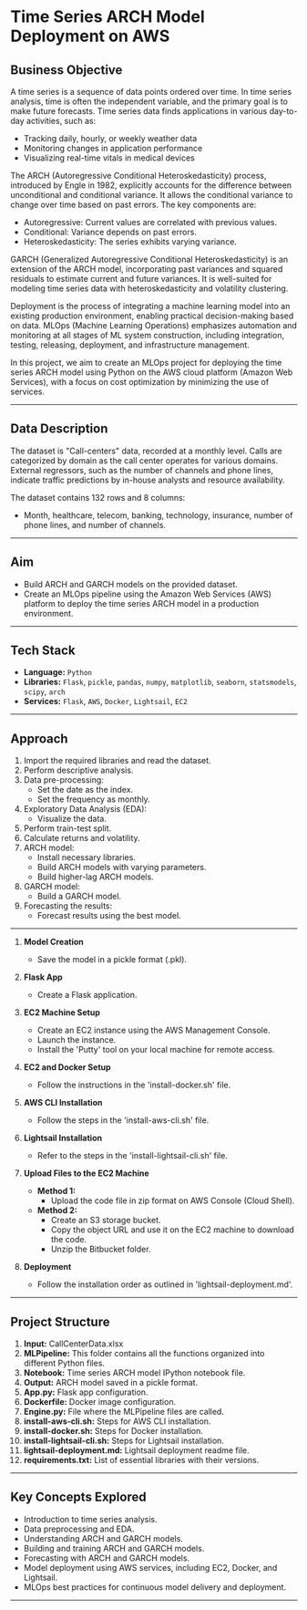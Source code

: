 # Time Series ARCH Model Deployment on AWS

## Business Objective

A time series is a sequence of data points ordered over time. In time series analysis, time is often the independent variable, and the primary goal is to make future forecasts. Time series data finds applications in various day-to-day activities, such as:

- Tracking daily, hourly, or weekly weather data
- Monitoring changes in application performance
- Visualizing real-time vitals in medical devices

The ARCH (Autoregressive Conditional Heteroskedasticity) process, introduced by Engle in 1982, explicitly accounts for the difference between unconditional and conditional variance. It allows the conditional variance to change over time based on past errors. The key components are:

- Autoregressive: Current values are correlated with previous values.
- Conditional: Variance depends on past errors.
- Heteroskedasticity: The series exhibits varying variance.

GARCH (Generalized Autoregressive Conditional Heteroskedasticity) is an extension of the ARCH model, incorporating past variances and squared residuals to estimate current and future variances. It is well-suited for modeling time series data with heteroskedasticity and volatility clustering.

Deployment is the process of integrating a machine learning model into an existing production environment, enabling practical decision-making based on data. MLOps (Machine Learning Operations) emphasizes automation and monitoring at all stages of ML system construction, including integration, testing, releasing, deployment, and infrastructure management.

In this project, we aim to create an MLOps project for deploying the time series ARCH model using Python on the AWS cloud platform (Amazon Web Services), with a focus on cost optimization by minimizing the use of services.

---

## Data Description

The dataset is "Call-centers" data, recorded at a monthly level. Calls are categorized by domain as the call center operates for various domains. External regressors, such as the number of channels and phone lines, indicate traffic predictions by in-house analysts and resource availability.

The dataset contains 132 rows and 8 columns:

- Month, healthcare, telecom, banking, technology, insurance, number of phone lines, and number of channels.

---

## Aim

- Build ARCH and GARCH models on the provided dataset.
- Create an MLOps pipeline using the Amazon Web Services (AWS) platform to deploy the time series ARCH model in a production environment.

----

## Tech Stack

- **Language:** `Python`
- **Libraries:** `Flask`, `pickle`, `pandas`, `numpy`, `matplotlib`, `seaborn`, `statsmodels`, `scipy`, `arch`
- **Services:** `Flask`, `AWS`, `Docker`, `Lightsail`, `EC2`

---

## Approach

1. Import the required libraries and read the dataset.
2. Perform descriptive analysis.
3. Data pre-processing:
   - Set the date as the index.
   - Set the frequency as monthly.
4. Exploratory Data Analysis (EDA):
   - Visualize the data.
5. Perform train-test split.
6. Calculate returns and volatility.
7. ARCH model:
   - Install necessary libraries.
   - Build ARCH models with varying parameters.
   - Build higher-lag ARCH models.
8. GARCH model:
   - Build a GARCH model.
9. Forecasting the results:
   - Forecast results using the best model.

---

1. **Model Creation**
   - Save the model in a pickle format (.pkl).

2. **Flask App**
   - Create a Flask application.

3. **EC2 Machine Setup**
   - Create an EC2 instance using the AWS Management Console.
   - Launch the instance.
   - Install the 'Putty' tool on your local machine for remote access.

4. **EC2 and Docker Setup**
   - Follow the instructions in the 'install-docker.sh' file.

5. **AWS CLI Installation**
   - Follow the steps in the 'install-aws-cli.sh' file.

6. **Lightsail Installation**
   - Refer to the steps in the 'install-lightsail-cli.sh' file.

7. **Upload Files to the EC2 Machine**
   - **Method 1:**
     - Upload the code file in zip format on AWS Console (Cloud Shell).
   - **Method 2:**
     - Create an S3 storage bucket.
     - Copy the object URL and use it on the EC2 machine to download the code.
     - Unzip the Bitbucket folder.

8. **Deployment**
   - Follow the installation order as outlined in 'lightsail-deployment.md'.

---

## Project Structure

1. **Input:** CallCenterData.xlsx
2. **MLPipeline:** This folder contains all the functions organized into different Python files.
3. **Notebook:** Time series ARCH model IPython notebook file.
4. **Output:** ARCH model saved in a pickle format.
5. **App.py:** Flask app configuration.
6. **Dockerfile:** Docker image configuration.
7. **Engine.py:** File where the MLPipeline files are called.
8. **install-aws-cli.sh:** Steps for AWS CLI installation.
9. **install-docker.sh:** Steps for Docker installation.
10. **install-lightsail-cli.sh:** Steps for Lightsail installation.
11. **lightsail-deployment.md:** Lightsail deployment readme file.
12. **requirements.txt:** List of essential libraries with their versions.

---

## Key Concepts Explored

- Introduction to time series analysis.
- Data preprocessing and EDA.
- Understanding ARCH and GARCH models.
- Building and training ARCH and GARCH models.
- Forecasting with ARCH and GARCH models.
- Model deployment using AWS services, including EC2, Docker, and Lightsail.
- MLOps best practices for continuous model delivery and deployment.

---